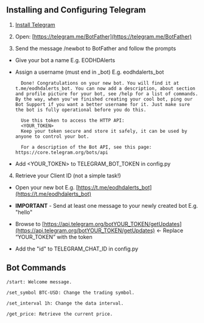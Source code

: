 ## Installing and Configuring Telegram ##

1. [Install Telegram](https://telegram.org/apps)

2. Open: [https://telegram.me/BotFather](https://telegram.me/BotFather)

3. Send the message /newbot to BotFather and follow the prompts

- Give your bot a name E.g. EODHDAlerts

- Assign a username (must end in _bot) E.g. eodhdalerts_bot

        Done! Congratulations on your new bot. You will find it at t.me/eodhdalerts_bot. You can now add a description, about section and profile picture for your bot, see /help for a list of commands. By the way, when you've finished creating your cool bot, ping our Bot Support if you want a better username for it. Just make sure the bot is fully operational before you do this.

        Use this token to access the HTTP API:
        <YOUR_TOKEN>
        Keep your token secure and store it safely, it can be used by anyone to control your bot.

        For a description of the Bot API, see this page: https://core.telegram.org/bots/api

 - Add <YOUR_TOKEN> to TELEGRAM_BOT_TOKEN in config.py

4. Retrieve your Client ID (not a simple task!)

- Open your new bot E.g. [https://t.me/eodhdalerts_bot](https://t.me/eodhdalerts_bot)

- **IMPORTANT** - Send at least one message to your newly created bot E.g. "hello"

- Browse to [https://api.telegram.org/botYOUR_TOKEN/getUpdates](https://api.telegram.org/botYOUR_TOKEN/getUpdates) <- Replace “YOUR_TOKEN” with the token

- Add the "id" to TELEGRAM_CHAT_ID in config.py
    

## Bot Commands ##

    /start: Welcome message.

    /set_symbol BTC-USD: Change the trading symbol.

    /set_interval 1h: Change the data interval.

    /get_price: Retrieve the current price.